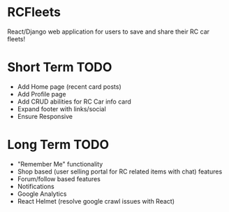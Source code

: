 # RCFleets
React/Django web application for users to save and share their RC car fleets!

# Short Term TODO
- Add Home page (recent card posts)
- Add Profile page
- Add CRUD abilities for RC Car info card
- Expand footer with links/social
- Ensure Responsive

# Long Term TODO
- "Remember Me" functionality
- Shop based (user selling portal for RC related items with chat) features
- Forum/follow based features
- Notifications
- Google Analytics
- React Helmet (resolve google crawl issues with React)